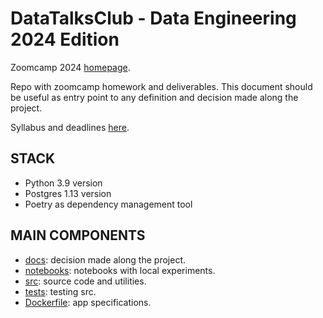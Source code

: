 # DataTalksClub - Data Engineering 2024 Edition

Zoomcamp 2024 [homepage](https://dezoomcamp.streamlit.app/).

Repo with zoomcamp homework and deliverables. This document should be useful as entry point to any definition and decision made along the project.

Syllabus and deadlines [here](https://docs.google.com/spreadsheets/d/e/2PACX-1vQACMLuutV5rvXg5qICuJGL-yZqIV0FBD84CxPdC5eZHf8TfzB-CJT_3Mo7U7oGVTXmSihPgQxuuoku/pubhtml).

## STACK

- Python 3.9 version
- Postgres 1.13 version
- Poetry as dependency management tool

## MAIN COMPONENTS

- [docs](/docs/README.md): decision made along the project.
- [notebooks](/notebooks/README.md): notebooks with local experiments.
- [src](/src/README.md): source code and utilities.
- [tests](/tests/README.md): testing src.
- [Dockerfile](/Dockerfile): app specifications.
